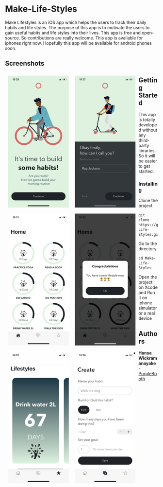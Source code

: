 # Make-Life-Styles

Make Lifestyles is an iOS app which helps the users to track their daily habits and life styles. The purpose of this app is to motivate the users to gain useful habits and life styles into their lives. This app is free and open-source. So contributions are really welcome.
This app is available for iphones right now. Hopefully this app will be available for android phones soon.

## Screenshots

[<img src="Screenshots/1.PNG" align="left" width="200" hspace="10" vspace="10">](Screenshots/1.PNG)
[<img src="Screenshots/2.PNG" align="left" width="200" hspace="10" vspace="10">](Screenshots/2.PNG)
[<img src="Screenshots/3.PNG" align="left" width="200" hspace="10" vspace="10">](Screenshots/3.PNG)
[<img src="Screenshots/4.PNG" align="left" width="200" hspace="10" vspace="10">](Screenshots/4.PNG)
[<img src="Screenshots/5.PNG" align="left" width="200" hspace="10" vspace="10">](Screenshots/5.PNG)
[<img src="Screenshots/6.PNG" align="left" width="200" hspace="10" vspace="10">](Screenshots/6.PNG)

## Getting Started

This app is totally developed without any third-party libraries. So it will be easier to get started.

### Installing

Clone the project

```
git clone https://github.com/Hansaanuradha93/Make-Life-Styles.git
```

Go to the directory

```
cd Make-Life-Styles
```

Open the project on Xcode and Run it on iphone simulator or a real device

## Authors

- **Hansa Wickramanayake** - [PurpleBooth](https://github.com/Hansaanuradha93)
